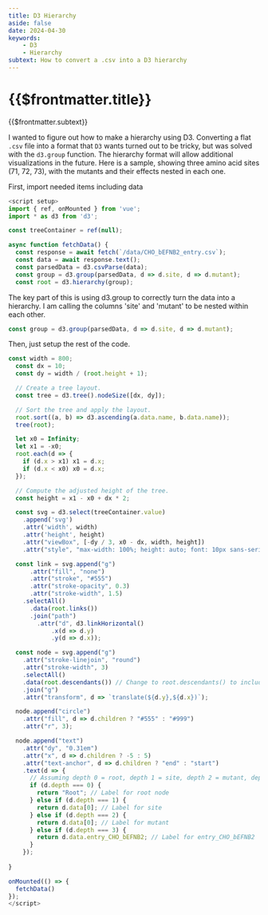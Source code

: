 ```yaml
---
title: D3 Hierarchy
aside: false
date: 2024-04-30
keywords:
    - D3
    - Hierarchy
subtext: How to convert a .csv into a D3 hierarchy
---
```

# {{$frontmatter.title}}
{{$frontmatter.subtext}}

<script setup>
import { ref, onMounted } from 'vue';
import * as d3 from 'd3';

const treeContainer = ref(null);

async function fetchData() {
  const response = await fetch(`/data/CHO_bEFNB2_entry.csv`);
  const data = await response.text();
  const parsedData = d3.csvParse(data);
  const group = d3.group(parsedData, d => d.site, d => d.mutant);
  const root = d3.hierarchy(group);

  const width = 800;
  const dx = 10;
  const dy = width / (root.height + 1);

  // Create a tree layout.
  const tree = d3.tree().nodeSize([dx, dy]);

  // Sort the tree and apply the layout.
  root.sort((a, b) => d3.ascending(a.data.name, b.data.name));
  tree(root);

  let x0 = Infinity;
  let x1 = -x0;
  root.each(d => {
    if (d.x > x1) x1 = d.x;
    if (d.x < x0) x0 = d.x;
  });

  // Compute the adjusted height of the tree.
  const height = x1 - x0 + dx * 2;

  const svg = d3.select(treeContainer.value)
    .append('svg')
    .attr('width', width)
    .attr('height', height)
    .attr("viewBox", [-dy / 3, x0 - dx, width, height])
    .attr("style", "max-width: 100%; height: auto; font: 10px sans-serif;");

  const link = svg.append("g")
      .attr("fill", "none")
      .attr("stroke", "#555")
      .attr("stroke-opacity", 0.3)
      .attr("stroke-width", 1.5)
    .selectAll()
      .data(root.links())
      .join("path")
        .attr("d", d3.linkHorizontal()
            .x(d => d.y)
            .y(d => d.x));

  const node = svg.append("g")
    .attr("stroke-linejoin", "round")
    .attr("stroke-width", 3)
    .selectAll()
    .data(root.descendants()) // Change to root.descendants() to include all nodes
    .join("g")
    .attr("transform", d => `translate(${d.y},${d.x})`);

  node.append("circle")
    .attr("fill", d => d.children ? "#555" : "#999")
    .attr("r", 3);

  node.append("text")
    .attr("dy", "0.31em")
    .attr("x", d => d.children ? -5 : 5)
    .attr("text-anchor", d => d.children ? "end" : "start")
    .text(d => {
      // Assuming depth 0 = root, depth 1 = site, depth 2 = mutant, depth 3 = entry_CHO_bEFNB2
      if (d.depth === 0) {
        return "Root"; // Label for root node
      } else if (d.depth === 1) {
        return d.data[0]; // Label for site
      } else if (d.depth === 2) {
        return d.data[0]; // Label for mutant
      } else if (d.depth === 3) {
        return d.data.entry_CHO_bEFNB2; // Label for entry_CHO_bEFNB2
      }
    });
  
}

onMounted(() => {
  fetchData()
});
</script>


I wanted to figure out how to make a hierarchy using D3. Converting a flat ```.csv``` file into a format that ```D3``` wants turned out to be tricky, but was solved with the ```d3.group``` function. The hierarchy format will allow additional visualizations in the future. Here is a sample, showing three amino acid sites (71, 72, 73), with the mutants and their effects nested in each one. 

<div ref="treeContainer"></div>


First, import needed items including data

```js
<script setup>
import { ref, onMounted } from 'vue';
import * as d3 from 'd3';

const treeContainer = ref(null);

async function fetchData() {
  const response = await fetch(`/data/CHO_bEFNB2_entry.csv`);
  const data = await response.text();
  const parsedData = d3.csvParse(data);
  const group = d3.group(parsedData, d => d.site, d => d.mutant);
  const root = d3.hierarchy(group);
```

The key part of this is using d3.group to correctly turn the data into a hierarchy. I am calling the columns 'site' and 'mutant' to be nested within each other.
```js
const group = d3.group(parsedData, d => d.site, d => d.mutant);
```


Then, just setup the rest of the code. 
```js
const width = 800;
  const dx = 10;
  const dy = width / (root.height + 1);

  // Create a tree layout.
  const tree = d3.tree().nodeSize([dx, dy]);

  // Sort the tree and apply the layout.
  root.sort((a, b) => d3.ascending(a.data.name, b.data.name));
  tree(root);

  let x0 = Infinity;
  let x1 = -x0;
  root.each(d => {
    if (d.x > x1) x1 = d.x;
    if (d.x < x0) x0 = d.x;
  });

  // Compute the adjusted height of the tree.
  const height = x1 - x0 + dx * 2;

  const svg = d3.select(treeContainer.value)
    .append('svg')
    .attr('width', width)
    .attr('height', height)
    .attr("viewBox", [-dy / 3, x0 - dx, width, height])
    .attr("style", "max-width: 100%; height: auto; font: 10px sans-serif;");

  const link = svg.append("g")
      .attr("fill", "none")
      .attr("stroke", "#555")
      .attr("stroke-opacity", 0.3)
      .attr("stroke-width", 1.5)
    .selectAll()
      .data(root.links())
      .join("path")
        .attr("d", d3.linkHorizontal()
            .x(d => d.y)
            .y(d => d.x));

  const node = svg.append("g")
    .attr("stroke-linejoin", "round")
    .attr("stroke-width", 3)
    .selectAll()
    .data(root.descendants()) // Change to root.descendants() to include all nodes
    .join("g")
    .attr("transform", d => `translate(${d.y},${d.x})`);

  node.append("circle")
    .attr("fill", d => d.children ? "#555" : "#999")
    .attr("r", 3);

  node.append("text")
    .attr("dy", "0.31em")
    .attr("x", d => d.children ? -5 : 5)
    .attr("text-anchor", d => d.children ? "end" : "start")
    .text(d => {
      // Assuming depth 0 = root, depth 1 = site, depth 2 = mutant, depth 3 = entry_CHO_bEFNB2
      if (d.depth === 0) {
        return "Root"; // Label for root node
      } else if (d.depth === 1) {
        return d.data[0]; // Label for site
      } else if (d.depth === 2) {
        return d.data[0]; // Label for mutant
      } else if (d.depth === 3) {
        return d.data.entry_CHO_bEFNB2; // Label for entry_CHO_bEFNB2
      }
    });
  
}

onMounted(() => {
  fetchData()
});
</script>
```

<style scoped>
  .node circle {
    fill: #fff;
    stroke: steelblue;
    stroke-width: 2px;
  }
  
  .node text {
    font-size: 12px;
  }
  
  .link {
    fill: none;
    stroke: #ccc;
    stroke-width: 1.5px;
  }
  </style>